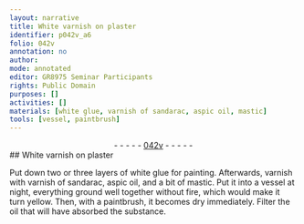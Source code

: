```yaml
---
layout: narrative
title: White varnish on plaster
identifier: p042v_a6
folio: 042v
annotation: no
author:
mode: annotated
editor: GR8975 Seminar Participants
rights: Public Domain
purposes: []
activities: []
materials: [white glue, varnish of sandarac, aspic oil, mastic]
tools: [vessel, paintbrush]
---
```


 <div class="folio" align="center">- - - - - <a href="http://gallica.bnf.fr/ark:/12148/btv1b10500001g/f90.image" target="_blank">042v</a> - - - - - </div>    
## White varnish on plaster

 
Put down two or three layers of <span class="material">white glue</span> for painting. Afterwards, varnish with <span class="material">varnish of sandarac</span>, <span class="material">aspic oil</span>, and a bit of <span class="material">mastic</span>. Put it into a <span class="tool">vessel</span> at night, everything ground well together without fire, which would make it turn yellow. Then, with a <span class="tool">paintbrush</span>, it becomes dry immediately. Filter the oil that will have absorbed the substance.
 